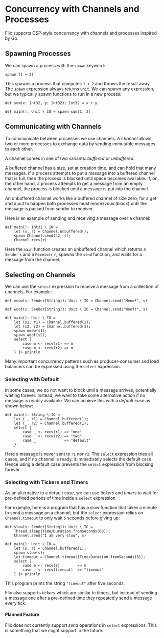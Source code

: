 # Concurrency with Channels and Processes

Flix supports CSP-style concurrency with channels and
processes inspired by Go.

## Spawning Processes

We can spawn a process with the `spawn` keyword:

```flix
spawn (1 + 2)
```

This spawns a process that computes `1 + 2` and
throws the result away.
The `spawn` expression always returns `Unit`.
We can spawn any expression, but we typically spawn
functions to run in a new process:

```flix
def sum(x: Int32, y: Int32): Int32 = x + y

def main(): Unit \ IO = spawn sum(1, 2)
```

## Communicating with Channels

To communicate between processes we use channels.
A _channel_ allows two or more processes to exchange
data by sending immutable messages to each other.

A channel comes in one of two variants: _buffered_ or
_unbuffered_.

A buffered channel has a size, set at creation time,
and can hold that many messages.
If a process attempts to put a message into a
buffered channel that is full, then the process is
blocked until space becomes available.
If, on the other hand, a process attempts to get a
message from an empty channel, the process is blocked
until a message is put into the channel.

An unbuffered channel works like a buffered channel
of size zero; for a get and a put to happen both
processes must rendezvous (block) until the message
is passed from sender to receiver.

Here is an example of sending and receiving a message
over a channel:

```flix
def main(): Int32 \ IO =
    let (s, r) = Channel.unbuffered();
    spawn Channel.send(42, s);
    Channel.recv(r)
```

Here the `main` function creates an unbuffered
channel which returns a `Sender` `s` and a `Receiver` `r`,
spawns the `send` function, and waits
for a message from the channel.

## Selecting on Channels

We can use the `select` expression to receive a
message from a collection of channels.
For example:

```flix
def meow(s: Sender[String]): Unit \ IO = Channel.send("Meow!", s)

def woof(s: Sender[String]): Unit \ IO = Channel.send("Woof!", s)

def main(): Unit \ IO =
    let (s1, r1) = Channel.buffered(1);
    let (s2, r2) = Channel.buffered(1);
    spawn meow(s1);
    spawn woof(s2);
    select {
        case m <- recv(r1) => m
        case m <- recv(r2) => m
    } |> println
```

Many important concurrency patterns such as
producer-consumer and load balancers can be expressed
using the `select` expression.

### Selecting with Default

In some cases, we do not want to block until a
message arrives, potentially waiting forever.
Instead, we want to take some alternative action if
no message is readily available.
We can achieve this with a _default case_ as shown
below:

```flix
def main(): String \ IO =
    let (_, r1) = Channel.buffered(1);
    let (_, r2) = Channel.buffered(1);
    select {
        case _ <- recv(r1) => "one"
        case _ <- recv(r2) => "two"
        case _             => "default"
    }
```

Here a message is never sent to `r1` nor `r2`.
The `select` expression tries all cases, and if no
channel is ready, it immediately selects the default
case.
Hence using a default case prevents the `select`
expression from blocking forever.

### Selecting with Tickers and Timers

As an alternative to a default case, we can use
_tickers_ and _timers_ to wait for pre-defined
periods of time inside a `select` expression.

For example, here is a program that has a slow
function that takes a minute to send a message on
a channel, but the `select` expression relies on
`Channel.timeout` to only wait `5` seconds before
giving up:

```flix
def slow(s: Sender[String]): Unit \ IO =
    Thread.sleep(Time/Duration.fromSeconds(60));
    Channel.send("I am very slow", s)

def main(): Unit \ IO =
    let (s, r) = Channel.buffered(1);
    spawn slow(s);
    let timeout = Channel.timeout(Time/Duration.fromSeconds(5));
    select {
        case m <- recv(r)        => m
        case _ <- recv(timeout)  => "timeout"
    } |> println
```

This program prints the string `"timeout"` after five
seconds.

Flix also supports _tickers_ which are similar to
timers, but instead of sending a message one after a
pre-defined time they repeatedly send a message every
tick.

#### Planned Feature

Flix does not currently support _send_ operations in
`select` expressions.
This is something that we might support in the future.
